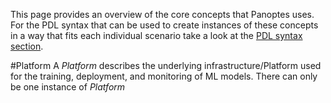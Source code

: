 This page provides an overview of the core concepts that Panoptes uses. For the PDL syntax that can be used to create instances of these concepts in a way that fits each individual scenario take a look at the [PDL syntax section](syntax).

#Platform
A _Platform_ describes the underlying infrastructure/Platform used for the training, deployment, and monitoring of ML models. There can only be one instance of _Platform_ 